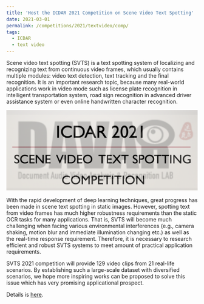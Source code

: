 ```yaml
---
title: 'Host the ICDAR 2021 Competition on Scene Video Text Spotting'
date: 2021-03-01
permalink: /competitions/2021/textvideo/comp/
tags:
  - ICDAR
  - text video
---
```


Scene video text spotting (SVTS) is a text spotting system of localizing and recognizing text from continuous video frames, which usually contains multiple modules: video text detection, text tracking and the final recognition. It is an important research topic, because many real-world applications work in video mode such as license plate recognition in intelligent transportation system, road sign recognition in advanced driver assistance system or even online handwritten character recognition.

![ICDAR 2021 Scene Video Text Spotting](/images/icdar2021svts.png "ICDAR 2021 Scene Video Text Spotting")

With the rapid development of deep learning techniques, great progress has been made in scene text spotting in static images. However, spotting text from video frames has much higher robustness requirements than the static OCR tasks for many applications. That is, SVTS will become much challenging when facing various environmental interferences (e.g., camera shaking, motion blur and immediate illumination changing etc.) as well as the real-time response requirement. Therefore, it is necessary to research efficient and robust SVTS systems to meet amount of practical application requirements.

SVTS 2021 competition will provide 129 video clips from 21 real-life scenarios. By establishing such a large-scale dataset with diversified scenarios, we hope more inspiring works can be proposed to solve this issue which has very promising applicational prospect.


Details is [here](https://competitions.codalab.org/competitions/27667).

